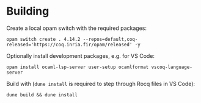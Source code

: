 # Building 

Create a local opam switch with the required packages:
```
opam switch create . 4.14.2 --repos=default,coq-released='https://coq.inria.fir/opam/released' -y
```

Optionally install development packages, e.g. for VS Code:
```
opam install ocaml-lsp-server user-setup ocamlformat vscoq-language-server
```

Build with (`dune install` is required to step through Rocq files in VS Code):
```
dune build && dune install
```